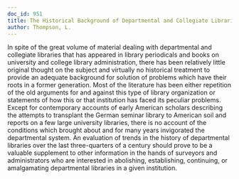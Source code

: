 ```yaml
---
doc_id: 951
title: The Historical Background of Departmental and Collegiate Libraries
author: Thompson, L.
---
```


In spite of the great volume of material dealing with
departmental and collegiate libraries that has appeared in
library periodicals and books on university and college
library administration, there has been relatively little original
thought on the subject and virtually no historical treatment to
provide an adequate background for solution of problems which
have their roots in a former generation.  Most of the literature
has been either repetition of the old arguments for and against
this type of library organization or statements of how this or
that institution has faced its peculiar problems.  Except for
contemporary accounts of early American scholars describing the
attempts to transplant the German seminar library to American
soil and reports on a few large university libraries, there is no
account of the conditions which brought about and for many
years invigorated the departmental system.  An evaluation of
trends in the history of departmental libraries over the last
three-quarters of a century should prove to be a valuable supplement
to other information in the hands of surveyors and administrators
who are interested in abolishing, establishing, continuing, or
amalgamating departmental libraries in a given institution.